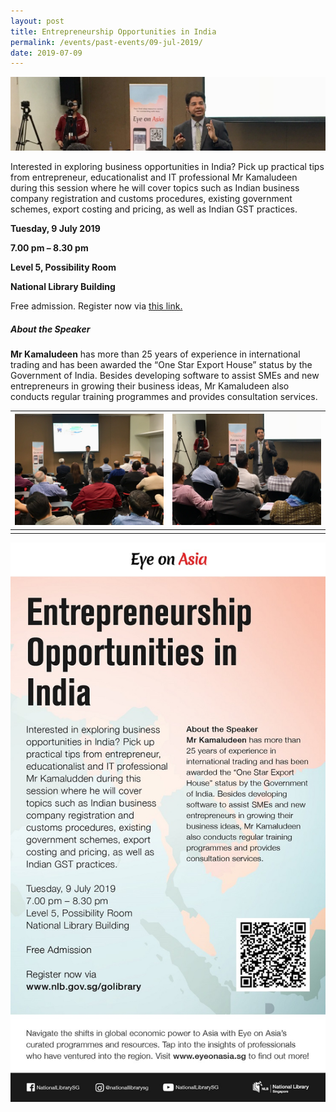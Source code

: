 ```yaml
---
layout: post
title: Entrepreneurship Opportunities in India
permalink: /events/past-events/09-jul-2019/
date: 2019-07-09
---
```


<img src="\images\past-events\09-Jul-2019\banner.jpg" alt="09-Jul-2019 banner" style="width:800px;" />

Interested in exploring business opportunities in India? Pick up practical tips from entrepreneur, educationalist and IT professional Mr Kamaludeen during this session where he will cover topics such as Indian business company registration and customs procedures, existing government schemes, export costing and pricing, as well as Indian GST practices.

**Tuesday, 9 July 2019**

**7.00 pm – 8.30 pm**

**Level 5, Possibility Room**

**National Library Building**

Free admission. Register now via [this link.](https://bit.ly/2VKnM8O)

##### **About the Speaker**

**Mr Kamaludeen** has more than 25 years of experience in international trading and has been awarded the “One Star Export House” status by the Government of India. Besides developing software to assist SMEs and new entrepreneurs in growing their business ideas, Mr Kamaludeen also conducts regular training programmes and provides consultation services.

| <a href="\images\past-events\09-Jul-2019\image-1.jpg"><img src="\images\past-events\09-Jul-2019\image-1.jpg" style="width:350px;" /></a> | <a href="\images\past-events\09-Jul-2019\image-2.jpg"><img src="\images\past-events\09-Jul-2019\image-2.jpg" style="width:350px;" /></a> |
| ------------------------------------------------------------ | ------------------------------------------------------------ |
|                                                              |                                                              |

<img src="\images\past-events\09-Jul-2019\edm.jpg" style="width:650px;" />

